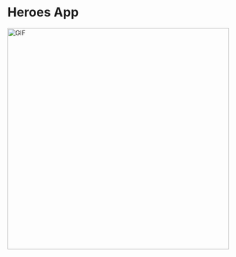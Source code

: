 <h1>Heroes App</h1>
<img align="center" alt="GIF" src="https://github.com/JairPrada/Heroes-app/blob/master/img/Heroes%20App.gif" width="500"/>
